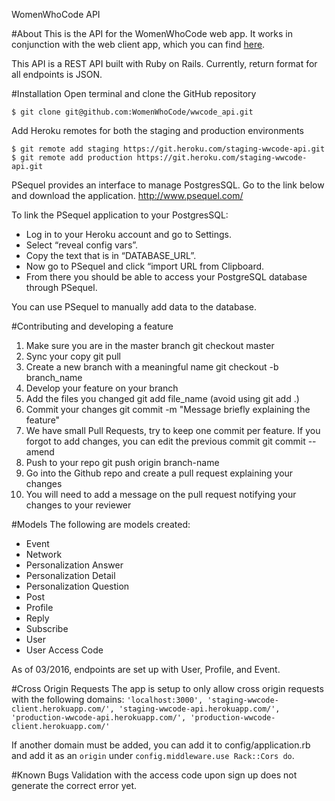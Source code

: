 WomenWhoCode API

#About
This is the API for the WomenWhoCode web app. It works in conjunction with the web client app, which you can find [here](https://github.com/WomenWhoCode/wwcode-webclient-app).

This API is a REST API built with Ruby on Rails. Currently, return format for all endpoints is JSON.

#Installation
Open terminal and clone the GitHub repository 

`$ git clone git@github.com:WomenWhoCode/wwcode_api.git`

Add Heroku remotes for both the staging and production environments

`$ git remote add staging https://git.heroku.com/staging-wwcode-api.git `
`$ git remote add production https://git.heroku.com/staging-wwcode-api.git`

PSequel provides an interface to manage PostgresSQL.  Go to the link below and download the application.
http://www.psequel.com/

To link the PSequel application to your PostgresSQL:
* Log in to your Heroku account and go to Settings.
* Select “reveal config vars”.
* Copy the text that is in “DATABASE_URL”.
* Now go to PSequel and click “import URL from Clipboard.
* From there you should be able to access your PostgreSQL database through PSequel.

You can use PSequel to manually add data to the database.

#Contributing and developing a feature
1. Make sure you are in the master branch git checkout master
2. Sync your copy git pull
3. Create a new branch with a meaningful name git checkout -b branch_name
4. Develop your feature on your branch
5. Add the files you changed git add file_name (avoid using git add .)
6. Commit your changes git commit -m "Message briefly explaining the feature"
7. We have small Pull Requests, try to keep one commit per feature. If you forgot to add changes, you can edit the previous commit git commit --amend
8. Push to your repo git push origin branch-name
9. Go into the Github repo and create a pull request explaining your changes
10. You will need to add a message on the pull request notifying your changes to your reviewer

#Models
The following are models created:
* Event
* Network
* Personalization Answer
* Personalization Detail
* Personalization Question
* Post
* Profile
* Reply
* Subscribe
* User
* User Access Code

As of 03/2016, endpoints are set up with User, Profile, and Event.

#Cross Origin Requests
The app is setup to only allow cross origin requests with the following domains:
` 'localhost:3000', 'staging-wwcode-client.herokuapp.com/', 'staging-wwcode-api.herokuapp.com/', 'production-wwcode-api.herokuapp.com/', 'production-wwcode-client.herokuapp.com/' `

If another domain must be added, you can add it to config/application.rb and add it as an `origin` under `config.middleware.use Rack::Cors do`.

#Known Bugs
Validation with the access code upon sign up does not generate the correct error yet.
